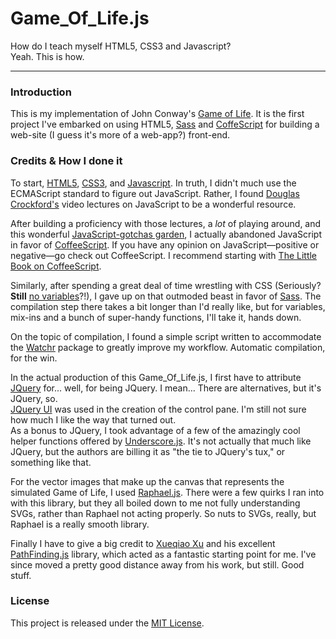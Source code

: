 # Game\_Of\_Life.js #
How do I teach myself HTML5, CSS3 and Javascript?  
Yeah. This is how.

-----

### Introduction ###
This is my implementation of John Conway's [Game of Life](http://en.wikipedia.org/wiki/Conway's_Game_of_Life). It is the first project I've embarked on using HTML5, [Sass](http://sass-lang.com/) and [CoffeScript](http://coffeescript.org/) for building a web-site (I guess it's more of a web-app?) front-end.

### Credits & How I done it ###
To start, [HTML5](http://www.quackit.com/html_5/tags/), [CSS3](http://www.w3schools.com/cssref/default.asp), and [Javascript](http://www.ecmascript.org/). In truth, I didn't much use the ECMAScript standard to figure out JavaScript. Rather, I found [Douglas Crockford's](http://yuiblog.com/crockford/) video lectures on JavaScript to be a wonderful resource.

After building a proficiency with those lectures, a _lot_ of playing around, and this wonderful [JavaScript-gotchas garden](http://bonsaiden.github.com/JavaScript-Garden/), I actually abandoned JavaScript in favor of [CoffeeScript](http://coffeescript.org/). If you have any opinion on JavaScript&mdash;positive or negative&mdash;go check out CoffeeScript. I recommend starting with [The Little Book on CoffeeScript](http://arcturo.github.com/library/coffeescript/).

Similarly, after spending a great deal of time wrestling with CSS (Seriously? **Still** [no variables](http://s3.amazonaws.com/kym-assets/photos/images/original/000/000/578/1234931504682.jpg)?!), I gave up on that outmoded beast in favor of [Sass](http://sass-lang.com/). The compilation step there takes a bit longer than I'd really like, but for variables, mix-ins and a bunch of super-handy functions, I'll take it, hands down.

On the topic of compilation, I found a simple script written to accommodate the [Watchr](https://github.com/mynyml/watchr) package to greatly improve my workflow. Automatic compilation, for the win.

In the actual production of this Game_Of_Life.js, I first have to attribute [JQuery](http://jquery.com/) for... well, for being JQuery. I mean... There are alternatives, but it's JQuery, so.  
[JQuery UI](http://jqueryui.com/) was used in the creation of the control pane. I'm still not sure how much I like the way that turned out.  
As a bonus to JQuery, I took advantage of a few of the amazingly cool helper functions offered by [Underscore.js](http://documentcloud.github.com/underscore/). It's not actually that much like JQuery, but the authors are billing it as "the tie to JQuery's tux," or something like that.

For the vector images that make up the canvas that represents the simulated Game of Life, I used [Raphael.js](http://raphaeljs.com/). There were a few quirks I ran into with this library, but they all boiled down to me not fully understanding SVGs, rather than Raphael not acting properly. So nuts to SVGs, really, but Raphael is a really smooth library.

Finally I have to give a big credit to [Xueqiao Xu](https://github.com/qiao/) and his excellent [PathFinding.js](https://github.com/qiao/PathFinding.js) library, which acted as a fantastic starting point for me. I've since moved a pretty good distance away from his work, but still. Good stuff.


### License ###

This project is released under the [MIT License](http://www.opensource.org/licenses/mit-license.php).